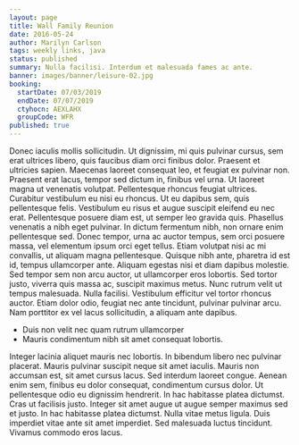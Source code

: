```yaml
---
layout: page
title: Wall Family Reunion
date: 2016-05-24
author: Marilyn Carlson
tags: weekly links, java
status: published
summary: Nulla facilisi. Interdum et malesuada fames ac ante.
banner: images/banner/leisure-02.jpg
booking:
  startDate: 07/03/2019
  endDate: 07/07/2019
  ctyhocn: AEXLAHX
  groupCode: WFR
published: true
---
```

Donec iaculis mollis sollicitudin. Ut dignissim, mi quis pulvinar cursus, sem erat ultrices libero, quis faucibus diam orci finibus dolor. Praesent et ultricies sapien. Maecenas laoreet consequat leo, et feugiat ex pulvinar non. Praesent erat lacus, tempor sed dictum in, finibus vel urna. Ut laoreet magna ut venenatis volutpat. Pellentesque rhoncus feugiat ultrices. Curabitur vestibulum eu nisi eu rhoncus. Ut eu dapibus sem, quis pellentesque felis. Vestibulum eu risus et augue suscipit eleifend eu nec erat. Pellentesque posuere diam est, ut semper leo gravida quis. Phasellus venenatis a nibh eget pulvinar.
In dictum fermentum nibh, non ornare enim pellentesque sed. Donec tempor, urna ac auctor tempus, sem orci posuere massa, vel elementum ipsum orci eget tellus. Etiam volutpat nisi ac mi convallis, ut aliquam magna pellentesque. Quisque nibh ante, pharetra id est id, tempus ullamcorper ante. Aliquam egestas nisi et diam dapibus molestie. Sed tempor sem non arcu auctor, ut ullamcorper eros lobortis. Sed tortor justo, viverra quis massa ac, suscipit maximus metus. Nunc rutrum velit ut tempus malesuada. Nulla facilisi. Vestibulum efficitur vel tortor rhoncus auctor. Etiam dolor odio, feugiat nec ante tincidunt, pulvinar pulvinar arcu. Nam porttitor ex vel lacus sollicitudin, a aliquam ante dapibus.

* Duis non velit nec quam rutrum ullamcorper
* Mauris condimentum nibh sit amet consequat lobortis.

Integer lacinia aliquet mauris nec lobortis. In bibendum libero nec pulvinar placerat. Mauris pulvinar suscipit neque sit amet iaculis. Mauris non accumsan est, sit amet cursus lacus. Sed interdum laoreet congue. Aenean enim sem, finibus eu dolor consequat, condimentum cursus dolor. Ut pellentesque odio eu dignissim hendrerit. In hac habitasse platea dictumst. Cras ut facilisis justo. Integer sit amet augue ut augue semper maximus sed et justo. In hac habitasse platea dictumst. Nulla vitae metus ligula. Duis imperdiet vitae ante sit amet imperdiet. Sed malesuada luctus tincidunt. Vivamus commodo eros lacus.
